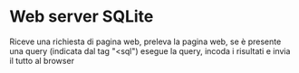# Web server SQLite
Riceve una richiesta di pagina web, preleva la pagina web, se è presente una query (indicata dal tag "<sql") esegue la query, incoda i risultati e invia il tutto al browser
